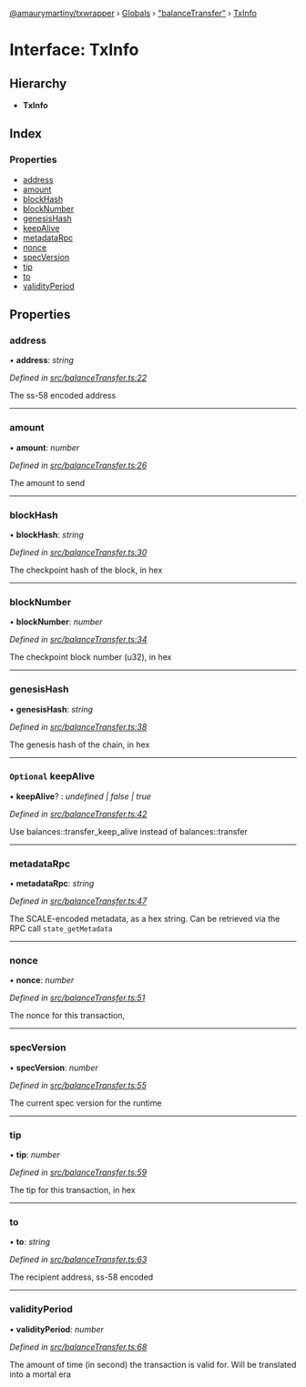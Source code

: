 [@amaurymartiny/txwrapper](../README.md) › [Globals](../globals.md) › ["balanceTransfer"](../modules/_balancetransfer_.md) › [TxInfo](_balancetransfer_.txinfo.md)

# Interface: TxInfo

## Hierarchy

* **TxInfo**

## Index

### Properties

* [address](_balancetransfer_.txinfo.md#address)
* [amount](_balancetransfer_.txinfo.md#amount)
* [blockHash](_balancetransfer_.txinfo.md#blockhash)
* [blockNumber](_balancetransfer_.txinfo.md#blocknumber)
* [genesisHash](_balancetransfer_.txinfo.md#genesishash)
* [keepAlive](_balancetransfer_.txinfo.md#optional-keepalive)
* [metadataRpc](_balancetransfer_.txinfo.md#metadatarpc)
* [nonce](_balancetransfer_.txinfo.md#nonce)
* [specVersion](_balancetransfer_.txinfo.md#specversion)
* [tip](_balancetransfer_.txinfo.md#tip)
* [to](_balancetransfer_.txinfo.md#to)
* [validityPeriod](_balancetransfer_.txinfo.md#validityperiod)

## Properties

###  address

• **address**: *string*

*Defined in [src/balanceTransfer.ts:22](https://github.com/amaurymartiny/polkadotjs-wrapper/blob/e82c558/src/balanceTransfer.ts#L22)*

The ss-58 encoded address

___

###  amount

• **amount**: *number*

*Defined in [src/balanceTransfer.ts:26](https://github.com/amaurymartiny/polkadotjs-wrapper/blob/e82c558/src/balanceTransfer.ts#L26)*

The amount to send

___

###  blockHash

• **blockHash**: *string*

*Defined in [src/balanceTransfer.ts:30](https://github.com/amaurymartiny/polkadotjs-wrapper/blob/e82c558/src/balanceTransfer.ts#L30)*

The checkpoint hash of the block, in hex

___

###  blockNumber

• **blockNumber**: *number*

*Defined in [src/balanceTransfer.ts:34](https://github.com/amaurymartiny/polkadotjs-wrapper/blob/e82c558/src/balanceTransfer.ts#L34)*

The checkpoint block number (u32), in hex

___

###  genesisHash

• **genesisHash**: *string*

*Defined in [src/balanceTransfer.ts:38](https://github.com/amaurymartiny/polkadotjs-wrapper/blob/e82c558/src/balanceTransfer.ts#L38)*

The genesis hash of the chain, in hex

___

### `Optional` keepAlive

• **keepAlive**? : *undefined | false | true*

*Defined in [src/balanceTransfer.ts:42](https://github.com/amaurymartiny/polkadotjs-wrapper/blob/e82c558/src/balanceTransfer.ts#L42)*

Use balances::transfer_keep_alive instead of balances::transfer

___

###  metadataRpc

• **metadataRpc**: *string*

*Defined in [src/balanceTransfer.ts:47](https://github.com/amaurymartiny/polkadotjs-wrapper/blob/e82c558/src/balanceTransfer.ts#L47)*

The SCALE-encoded metadata, as a hex string. Can be retrieved via the RPC
call `state_getMetadata`

___

###  nonce

• **nonce**: *number*

*Defined in [src/balanceTransfer.ts:51](https://github.com/amaurymartiny/polkadotjs-wrapper/blob/e82c558/src/balanceTransfer.ts#L51)*

The nonce for this transaction,

___

###  specVersion

• **specVersion**: *number*

*Defined in [src/balanceTransfer.ts:55](https://github.com/amaurymartiny/polkadotjs-wrapper/blob/e82c558/src/balanceTransfer.ts#L55)*

The current spec version for the runtime

___

###  tip

• **tip**: *number*

*Defined in [src/balanceTransfer.ts:59](https://github.com/amaurymartiny/polkadotjs-wrapper/blob/e82c558/src/balanceTransfer.ts#L59)*

The tip for this transaction, in hex

___

###  to

• **to**: *string*

*Defined in [src/balanceTransfer.ts:63](https://github.com/amaurymartiny/polkadotjs-wrapper/blob/e82c558/src/balanceTransfer.ts#L63)*

The recipient address, ss-58 encoded

___

###  validityPeriod

• **validityPeriod**: *number*

*Defined in [src/balanceTransfer.ts:68](https://github.com/amaurymartiny/polkadotjs-wrapper/blob/e82c558/src/balanceTransfer.ts#L68)*

The amount of time (in second) the transaction is valid for. Will be
translated into a mortal era
